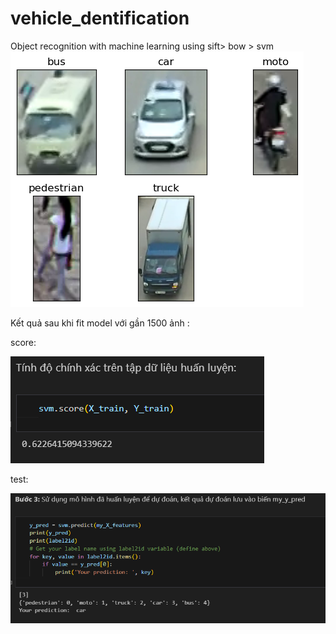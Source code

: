 # vehicle_dentification
Object recognition with machine learning using sift> bow > svm
![data](data.png)


Kết quả sau khi fit model với gần 1500 ảnh :

score: 

![score](score.png)

test:

![result](result.png)

